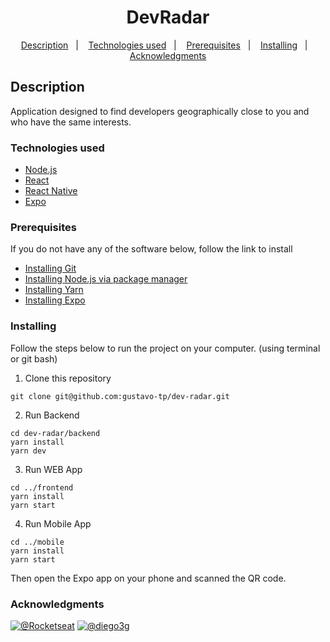 <h1 align="center">
  DevRadar
</h1>

<p align="center">
  <a href="#description">Description</a>&nbsp;&nbsp;&nbsp;|&nbsp;&nbsp;&nbsp;
  <a href="#technologies-used">Technologies used</a>&nbsp;&nbsp;&nbsp;|&nbsp;&nbsp;&nbsp;
  <a href="#prerequisites">Prerequisites</a>&nbsp;&nbsp;&nbsp;|&nbsp;&nbsp;&nbsp;
  <a href="#installing">Installing</a>&nbsp;&nbsp;&nbsp;|&nbsp;&nbsp;&nbsp;
  <a href="#acknowledgments">Acknowledgments</a>
</p>

## Description

Application designed to find developers geographically close to you and who have the same interests.

### Technologies used

- [Node.js](https://nodejs.org/en/)
- [React](https://reactjs.org)
- [React Native](https://facebook.github.io/react-native/)
- [Expo](https://expo.io/)

### Prerequisites

If you do not have any of the software below, follow the link to install

- [Installing Git](https://git-scm.com/downloads)
- [Installing Node.js via package manager](https://nodejs.org/en/download/package-manager/)
- [Installing Yarn](https://yarnpkg.com/en/docs/install#debian-stable)
- [Installing Expo](https://facebook.github.io/react-native/docs/getting-started)

### Installing

Follow the steps below to run the project on your computer. (using terminal or git bash)

1. Clone this repository
```
git clone git@github.com:gustavo-tp/dev-radar.git
```
2. Run Backend
```
cd dev-radar/backend
yarn install
yarn dev
```
3. Run WEB App
```
cd ../frontend
yarn install
yarn start
```
4. Run Mobile App
```
cd ../mobile
yarn install
yarn start
```
Then open the Expo app on your phone and scanned the QR code.

### Acknowledgments
[<img src="https://avatars3.githubusercontent.com/u/28929274?s=96&v=4" alt="@Rocketseat">](https://github.com/Rocketseat)
[<img src="https://avatars3.githubusercontent.com/u/2254731?s=96&v=4" alt="@diego3g">](https://github.com/diego3g)

